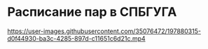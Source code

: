 # Расписание пар в СПБГУГА

https://user-images.githubusercontent.com/35076472/197880315-d0f44930-ba3c-4285-897d-c11651c6d21c.mp4

